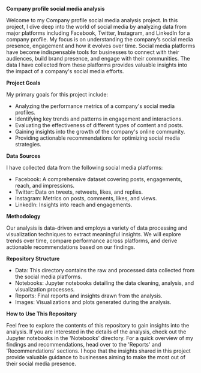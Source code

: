 **Company profile social media analysis**

Welcome to my Company profile social media analysis project. In this project, I dive deep into the world of social media by analyzing data from major platforms including Facebook, Twitter, Instagram, and LinkedIn for a company profile. My focus is on understanding the company’s social media presence, engagement and how it evolves over time.
Social media platforms have become indispensable tools for businesses to connect with their audiences, build brand presence, and engage with their communities. The data I have collected from these platforms provides valuable insights into the impact of a company's social media efforts.

**Project Goals**

My primary goals for this project include:
- Analyzing the performance metrics of a company's social media profiles.
- Identifying key trends and patterns in engagement and interactions.
- Evaluating the effectiveness of different types of content and posts.
- Gaining insights into the growth of the company's online community.
- Providing actionable recommendations for optimizing social media strategies.

**Data Sources**

I have collected data from the following social media platforms:
- Facebook: A comprehensive dataset covering posts, engagements, reach, and impressions.
- Twitter: Data on tweets, retweets, likes, and replies.
- Instagram: Metrics on posts, comments, likes, and views.
- LinkedIn: Insights into reach and engagements.
  

**Methodology**

Our analysis is data-driven and employs a variety of data processing and visualization techniques to extract meaningful insights. We will explore trends over time, compare performance across platforms, and derive actionable recommendations based on our findings.


**Repository Structure**

- Data: This directory contains the raw and processed data collected from the social media platforms.
- Notebooks: Jupyter notebooks detailing the data cleaning, analysis, and visualization processes.
- Reports: Final reports and insights drawn from the analysis.
- Images: Visualizations and plots generated during the analysis.



**How to Use This Repository**

Feel free to explore the contents of this repository to gain insights into the analysis. If you are interested in the details of the analysis, check out the Jupyter notebooks in the 'Notebooks' directory. For a quick overview of my findings and recommendations, head over to the 'Reports' and 'Recommendations' sections.
I hope that the insights shared in this project provide valuable guidance to businesses aiming to make the most out of their social media presence.

